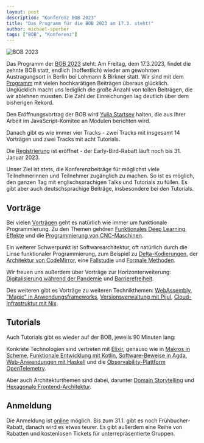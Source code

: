 ```yaml
---
layout: post
description: "Konferenz BOB 2023"
title: "Das Programm für die BOB 2023 am 17.3. steht!"
author: michael-sperber
tags: ["BOB", "Konferenz"]
---
```


![BOB 2023](https://bobkonf.de/images/2023/bobkonf_header_2023_date_2to1.png)

Das Programm der [BOB 2023](http://bobkonf.de/2023/) steht: Am
Freitag, dem 17.3.2023, findet die zehnte BOB statt, endlich
(hoffentlich) wieder am gewohnten Austragungsort in Berlin bei Lohmann
& Birkner statt.  Wir sind mit dem
[Programm](http://bobkonf.de/2023/program.html) mit vielen
hochkarätigen Beiträgen überaus glücklich.  Unglücklich macht uns
lediglich die große Anzahl von tollen Beiträgen, die wir ablehnen
mussten.  Die Zahl der Einreichungen lag deutlich über dem bisherigen
Rekord.

Den Eröffnungsvortrag der BOB wird  [Yulia
Startsev](https://bobkonf.de/2023/startsev.html) halten, die aus Ihrer
Arbeit im JavaScript-Komitee an Modulen berichten wird.

Danach gibt es wie immer vier Tracks - zwei Tracks mit insgesamt 14
Vorträgen und zwei Tracks mit acht Tutorials.

Die [Registrierung](https://bobkonf.de/2023/registration.html) ist
eröffnet - der Early-Bird-Rabatt läuft noch bis 31. Januar 2023.

<!-- more start -->

Unser Ziel ist stets, die Konferenzbeiträge für möglichst viele
Teilnehmerinnen und Teilnehmer zugänglich zu machen.  So ist es
möglich, den ganzen Tag mit englischsprachigen Talks und Tutorials zu
füllen.  Es gibt aber auch deutschsprachige Beiträge, insbesondere bei
den Tutorials.

## Vorträge

Bei vielen [Vorträgen](http://bobkonf.de/2023/program.html) geht es
natürlich wie immer um funktionale Programmierung. Zu den Themen
gehören [Funktionales Deep
Learning](https://bobkonf.de/2023/schlotterbeck.html),
[Effekte](https://bobkonf.de/2023/loeh.html) und die [Programmierung
von CNC-Maschinen](https://bobkonf.de/2023/quchen.html).

Ein weiterer Schwerpunkt ist Softwarearchitektur, oft natürlich durch
die Linse funktionaler Programmierung, zum Beispiel zu
[Delta-Kodierungen](https://bobkonf.de/2023/apfelmus.html), der
[Architektur von CodeMirror](https://bobkonf.de/2023/haverbeke.html),
eine [Fallstudie](https://bobkonf.de/2023/thoma.html) und [Formale
Methoden](https://bobkonf.de/2023/hupel.html).

Wir freuen uns außerdem über Vorträge zur Horizonterweiterung:
[Digitalisierung während der
Pandemie](https://bobkonf.de/2023/kastl.html) und
[Barrierefreiheit](https://bobkonf.de/2023/josefine.html).

Des weiteren gibt es Vorträge zu weiteren Technikthemen:
[WebAssembly](https://bobkonf.de/2023/wingo.html), ["Magic" in
Anwendungsframeworks](https://bobkonf.de/2023/hettich.html),
[Versionsverwaltung mit Pijul](https://bobkonf.de/2023/meunier.html),
[Cloud-Infrastruktur mit Nix](https://bobkonf.de/2023/arni.html).

## Tutorials

Auch Tutorials gibt es wieder auf der BOB, jeweils 90 Minuten lang:

Konkrete Technologien sind vertreten mit
[Elixir](https://bobkonf.de/2023/allix-zilci.html), genauso wie in
[Makros in Scheme](https://bobkonf.de/2023/nieper-wisskirchen.html),
[Funktionale Entwicklung mit
Kotlin](https://bobkonf.de/2023/fink.html), 
[Software-Beweise in Agda](https://bobkonf.de/2023/maguire.html),
[Web-Anwendungen mit Haskell](https://bobkonf.de/2023/lutz.html) 
und die [Observability-Plattform OpenTelemetry](https://bobkonf.de/2023/vaknin.html).

Aber auch Architekturthemen sind dabei, darunter [Domain
Storytelling](https://bobkonf.de/2023/schwentner.html) und [Hexagonale
Frontend-Architektur](https://bobkonf.de/2023/emrich.html).

## Anmeldung

Die Anmeldung ist [online](http://bobkonf.de/2023/registration.html)
möglich.  Bis zum 31.1. gibt es noch Frühbucher-Rabatt, danach wird es
etwas teurer.  Es gibt außerdem eine Reihe von Rabatten und
kostenlosen Tickets für unterrepräsentierte Gruppen.

<!-- more end -->
